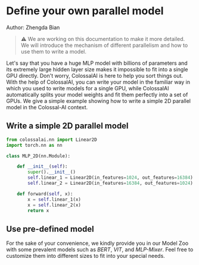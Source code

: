 # Define your own parallel model

Author: Zhengda Bian

> ⚠️ We are working on this documentation to make it more detailed. We will introduce the mechanism of different parallelism 
> and how to use them to write a model.

Let's say that you have a huge MLP model with billions of parameters and its extremely large hidden layer size makes it
impossible to fit into a single GPU directly. Don't worry, ColossalAI is here to help you sort things out. With the help of ColossalAI, 
you can write your model in the familiar way in which you used to write models for a single GPU, while ColossalAI automatically 
splits your model weights and fit them perfectly into a set of GPUs. We give a simple example showing how to write a simple 
2D parallel model in the Colossal-AI context.

## Write a simple 2D parallel model

```python
from colossalai.nn import Linear2D
import torch.nn as nn

class MLP_2D(nn.Module):

    def __init__(self):
        super().__init__()
        self.linear_1 = Linear2D(in_features=1024, out_features=16384)
        self.linear_2 = Linear2D(in_features=16384, out_features=1024)

    def forward(self, x):
        x = self.linear_1(x)
        x = self.linear_2(x)
        return x
```

## Use pre-defined model

For the sake of your convenience, we kindly provide you in our Model Zoo with some prevalent models such as *BERT*, *VIT*, 
and *MLP-Mixer*. Feel free to customize them into different sizes to fit into your special needs.
